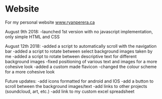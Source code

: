 # Website
For my personal website www.ryanperera.ca

August 9th 2018:
-launched 1st version with no javascript implementation, only simple HTML and CSS

August 12th 2018:
-added a script to automatically scroll with the navigation bar
-added a script to rotate between select background images taken by me
-added a script to rotate between descriptive text for different background images
-fixed positioning of various text and images for a more cohesive look
-added a custom made flavicon
-changed the colour scheme for a more cohesive look

Future updates:
-add icons formatted for android and IOS
-add a button to scroll between the background images/text
-add links to other projects (soundcloud, art, etc.)
-add link to my custom excel spreadsheet


